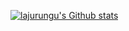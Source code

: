 [![lajurungu's Github stats](https://github-readme-stats.vercel.app/api?username=lajurungu&show_icons=true&theme=algolia)](https://github.com/lajurungu)
